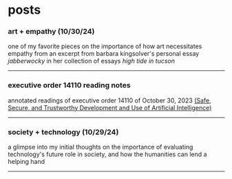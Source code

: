 # posts

### art + empathy (10/30/24)

one of my favorite pieces on the importance of how art necessitates empathy from an excerpt from barbara kingsolver's personal essay *jabberwocky* in her collection of essays *high tide in tucson*
___

### executive order 14110 reading notes

annotated readings of executive order 14110 of October 30, 2023 [(Safe, Secure, and Trustworthy Development and Use of Artificial Intelligence)](https://www.whitehouse.gov/briefing-room/presidential-actions/2023/10/30/executive-order-on-the-safe-secure-and-trustworthy-development-and-use-of-artificial-intelligence/)

___

### society + technology (10/29/24)

a glimpse into my initial thoughts on the importance of evaluating technology's future role in society, and how the humanities can lend a helping hand
___

